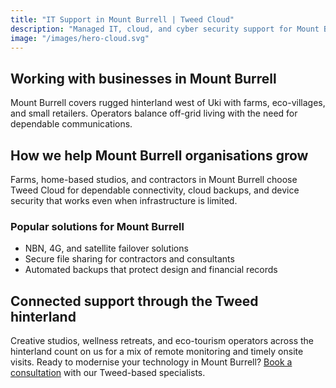 ```yaml
---
title: "IT Support in Mount Burrell | Tweed Cloud"
description: "Managed IT, cloud, and cyber security support for Mount Burrell businesses through the Tweed hinterland."
image: "/images/hero-cloud.svg"
---
```


## Working with businesses in Mount Burrell
Mount Burrell covers rugged hinterland west of Uki with farms, eco-villages, and small retailers. Operators balance off-grid living with the need for dependable communications.

## How we help Mount Burrell organisations grow
Farms, home-based studios, and contractors in Mount Burrell choose Tweed Cloud for dependable connectivity, cloud backups, and device security that works even when infrastructure is limited.

### Popular solutions for Mount Burrell
- NBN, 4G, and satellite failover solutions
- Secure file sharing for contractors and consultants
- Automated backups that protect design and financial records

## Connected support through the Tweed hinterland
Creative studios, wellness retreats, and eco-tourism operators across the hinterland count on us for a mix of remote monitoring and timely onsite visits. Ready to modernise your technology in Mount Burrell? [Book a consultation](/consultation/) with our Tweed-based specialists.
